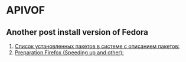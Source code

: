 # APIVOF

## Another post install version of Fedora

1. [Список установленных пакетов в системе с описанием пакетов:](https://github.com/sensor-dream/APIVOF/blob/main/guidelines/packs-in-system-fedora-34.list.info.md)
2. [Preparation Firefox (Speeding up and other):](https://github.com/sensor-dream/APIVOF/blob/main/guidelines/firfox.md)
